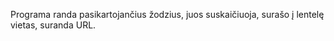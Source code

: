 Programa randa pasikartojančius žodzius, juos suskaičiuoja, surašo į lentelę vietas, suranda URL.<br>